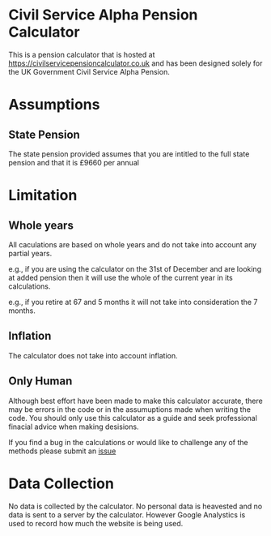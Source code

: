 # Civil Service Alpha Pension Calculator
This is a pension calculator that is hosted at https://civilservicepensioncalculator.co.uk and has been designed solely for the UK Government Civil Service Alpha Pension.

# Assumptions
## State Pension
The state pension provided assumes that you are intitled to the full state pension and that it is £9660 per annual

# Limitation
## Whole years
All caculations are based on whole years and do not take into account any partial years.

e.g., if you are using the calculator on the 31st of December and are looking at added pension then it will use the whole of the current year in its calculations.

e.g., if you retire at 67 and 5 months it will not take into consideration the 7 months.

## Inflation
The calculator does not take into account inflation.

## Only Human
Although best effort have been made to make this calculator accurate, there may be errors in the code or in the assumuptions made when writing the code. You should only use this calculator as a guide and seek professional finacial advice when making desisions.

If you find a bug in the calculations or would like to challenge any of the methods please submit an [issue](https://github.com/r0w4n/cs-pension/issues) 

# Data Collection
No data is collected by the calculator. No personal data is heavested and no data is sent to a server by the calculator. However Google Analystics is used to record how much the website is being used.
